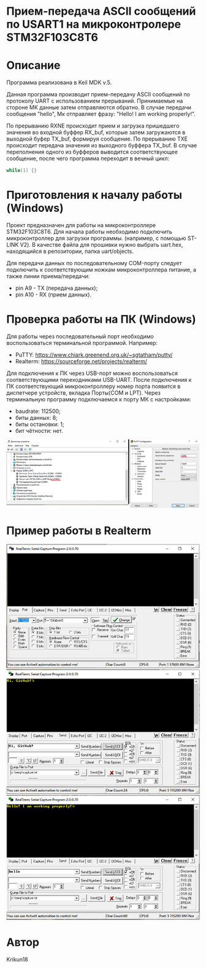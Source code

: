 # Прием-передача ASCII сообщений по USART1 на микроконтролере STM32F103C8T6

# Описание
Программа реализована в Keil MDK v.5.

Данная программа производит прием-передачу ASCII сообщений по протоколу UART с использованием прерываний. 
Принимаемые на стороне МК данные затем отправляются обратно. В случае передачи сообщения "hello", Мк отправляет фразу: "Hello! I am working properly!".

По прерыванию RXNE происходит прием и загрузка пришедшего значения во входной буффер RX_buf, которые затем загружаются
в выходной буфер TX_buf, формируя сообщение.
По прерыванию TXE происходит передача значения из выходного буффера TX_buf.
В случае переполнения одного из буфферов выводится соответствующее сообщение, после чего программа переходит в вечный цикл:
```C
while(1) {}
```

# Приготовления к началу работы (Windows)
Проект предназначен для работы на микроконтроллере STM32F103C8T6. 
Для начала работы необходимо подключить микроконтроллер для загрузки программы. (например, с помощью ST-LINK V2).
В качестве файла для прошивки нужно выбрать uart.hex, находящийся в репозитории, папка uart/objects.
 
Для передачи данных по последовательному COM-порту следует подключить к соответствующим ножкам микроконтроллера
питание, а также линии приема/передачи:
 - pin A9 - TX (передача данных);
 - pin A10 - RX (прием данных).

# Проверка работы на ПК (Windows)
 Для работы через последовательный порт необходимо воспользоваться терминальной программой. Например:
 - PuTTY: https://www.chiark.greenend.org.uk/~sgtatham/putty/
 - Realterm: https://sourceforge.net/projects/realterm/
 
 Для подключения к ПК через USB-порт можно воспользоваться соответствующими переходниками USB-UART.
 После подключения к ПК соответствующий микроконтроллеру номер порта появится в диспетчере устройств, вкладка Порты(COM и LPT).
 Через терминальную программу подключаемся к порту МК с настройками:
 - baudrate: 112500;
 - биты данных: 8;
 - биты остановки: 1;
 - бит чётности: нет.
 
 ![Диспетчер устройств и конфигурация PuTTY](Screenshots/PuTTY_conf.PNG "Диспетчер устройств и конфигурация PuTTY")
 
 # Пример работы в Realterm
  ![Конфигурация Realterm](Screenshots/Realterm_conf.PNG "Конфигурация Realterm")
  ![Привет, GitHub!](Screenshots/Realterm_hi_github.PNG "Привет, GitHub!")
  ![Отправка hello](Screenshots/Realterm_hello.PNG "Отправка hello")
 
 
 # Автор
 Krikun18
